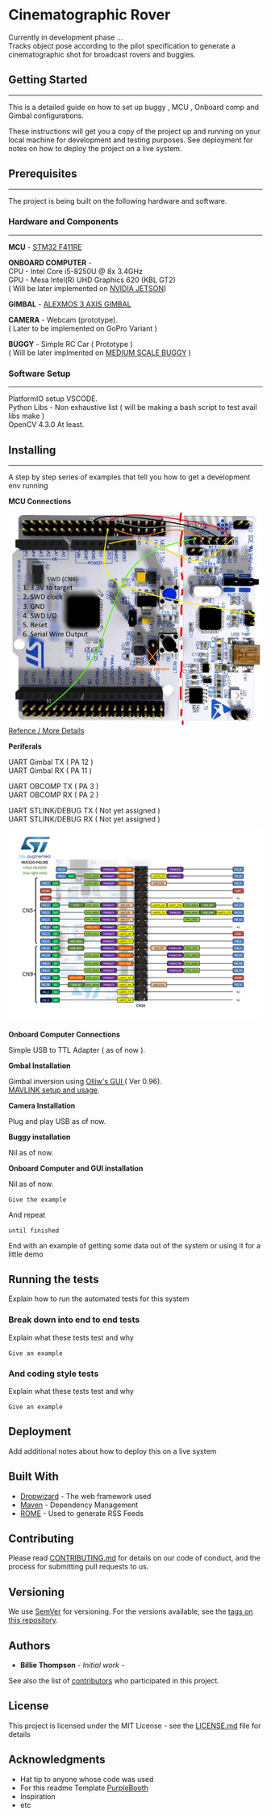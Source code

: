 # Cinematographic Rover
Currently in development phase ...    
Tracks object pose according to the pilot specification to generate a cinematographic shot for broadcast rovers and buggies. 

## Getting Started
___
This is a detailed guide on how to set up buggy , MCU , Onboard comp and Gimbal configurations.

These instructions will get you a copy of the project up and running on your local machine for development and testing purposes. See deployment for notes on how to deploy the project on a live system.


## Prerequisites
___
The project is being built on the following hardware and software. 

### Hardware and Components
---
**MCU** - [STM32 F411RE](https://www.st.com/en/microcontrollers-microprocessors/stm32f411re.html)

**ONBOARD COMPUTER** -      
CPU - Intel Core i5-8250U @ 8x 3.4GHz   
GPU - Mesa Intel(R) UHD Graphics 620 (KBL GT2)     
( Will be later implemented on [NVIDIA JETSON](https://www.nvidia.com/en-us/autonomous-machines/embedded-systems/jetson-nano/))

**GIMBAL** - [ALEXMOS 3 AXIS GIMBAL](https://www.aliexpress.com/item/32845757144.html?spm=a2g0s.9042311.0.0.69d04c4dwliz99)

**CAMERA** - Webcam (prototype).      
( Later to be implemented on GoPro Variant )

**BUGGY** - Simple RC Car ( Prototype )     
( Will be later implmented on [MEDIUM SCALE BUGGY](https://youtu.be/9xU-PAi53EI) )

### Software Setup
---
PlatformIO setup VSCODE.     
Python Libs - Non exhaustive list ( will be making a bash script to test avail libs make )    
OpenCV 4.3.0 At least.     


## Installing
---
A step by step series of examples that tell you how to get a development env running

**MCU Connections**   

![Reconnecting STLINK](other/brokenSTLINKPart.jpg)      
[Refence / More Details](https://electronics.stackexchange.com/questions/167414/how-to-reconnect-nucleo-to-st-link-part)      
       
**Periferals**

UART Gimbal TX ( PA 12 )      
UART Gimbal RX ( PA 11 )      

UART OBCOMP TX ( PA 3 )     
UART OBCOMP RX ( PA 2 )     

UART STLINK/DEBUG TX ( Not yet assigned )     
UART STLINK/DEBUG RX ( Not yet assigned )     

![MCU Pinout](other/nucleo_f411re_right.png)    

**Onboard Computer Connections**

Simple USB to TTL Adapter ( as of now ).

**Gmbal Installation**

Gimbal inversion using [Olliw's GUI ](http://www.olliw.eu/2013/storm32bgc/) ( Ver 0.96).      
[MAVLINK setup and usage](http://www.olliw.eu/storm32bgc-wiki/MAVLink_Communication).

**Camera Installation** 

Plug and play USB as of now.

**Buggy installation**

Nil as of now.

**Onboard Computer and GUI installation**

Nil as of now.


```
Give the example
```

And repeat

```
until finished
```

End with an example of getting some data out of the system or using it for a little demo

## Running the tests

Explain how to run the automated tests for this system

### Break down into end to end tests

Explain what these tests test and why

```
Give an example
```

### And coding style tests

Explain what these tests test and why

```
Give an example
```

## Deployment

Add additional notes about how to deploy this on a live system

## Built With

* [Dropwizard](http://www.dropwizard.io/1.0.2/docs/) - The web framework used
* [Maven](https://maven.apache.org/) - Dependency Management
* [ROME](https://rometools.github.io/rome/) - Used to generate RSS Feeds

## Contributing

Please read [CONTRIBUTING.md](https://gist.github.com/PurpleBooth/b24679402957c63ec426) for details on our code of conduct, and the process for submitting pull requests to us.

## Versioning

We use [SemVer](http://semver.org/) for versioning. For the versions available, see the [tags on this repository](https://github.com/your/project/tags). 

## Authors

* **Billie Thompson** - *Initial work* - 

See also the list of [contributors](https://github.com/your/project/contributors) who participated in this project.

## License

This project is licensed under the MIT License - see the [LICENSE.md](LICENSE.md) file for details

## Acknowledgments

* Hat tip to anyone whose code was used
* For this readme Template [PurpleBooth](https://github.com/PurpleBooth)
* Inspiration
* etc

